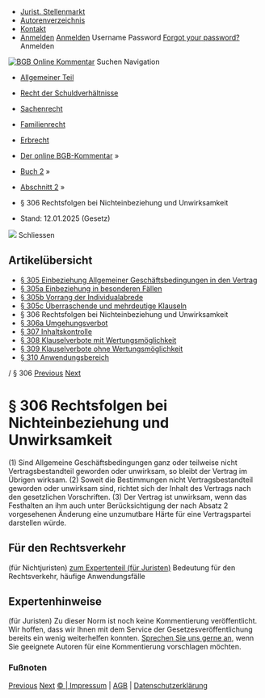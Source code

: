   * [Jurist. Stellenmarkt](https://bgb.kommentar.de/Buch-2/Abschnitt-2/</job-board> "Jurist. Stellenmarkt")
  * [Autorenverzeichnis](https://bgb.kommentar.de/Buch-2/Abschnitt-2/</Autorenverzeichnis> "Autorenverzeichnis")
  * [Kontakt](https://bgb.kommentar.de/Buch-2/Abschnitt-2/</Kontakt>)
  * [Anmelden](https://bgb.kommentar.de/Buch-2/Abschnitt-2/<#login> "show login form") [Anmelden](https://bgb.kommentar.de/Buch-2/Abschnitt-2/<#> "hide login form") Username Password
[Forgot your password?](https://bgb.kommentar.de/Buch-2/Abschnitt-2/</user/forgotpassword>) Anmelden 


[![BGB Online Kommentar](https://bgb.kommentar.de/extension/bgb/design/bgb/images/logo.png)](https://bgb.kommentar.de/Buch-2/Abschnitt-2/</> "BGB Online Kommentar")
Suchen
Navigation
  * [Allgemeiner Teil](https://bgb.kommentar.de/Buch-2/Abschnitt-2/</Buch-1>)
  * [Recht der Schuldverhältnisse](https://bgb.kommentar.de/Buch-2/Abschnitt-2/</Buch-2>)
  * [Sachenrecht](https://bgb.kommentar.de/Buch-2/Abschnitt-2/</Buch-3>)
  * [Familienrecht](https://bgb.kommentar.de/Buch-2/Abschnitt-2/</Buch-4>)
  * [Erbrecht](https://bgb.kommentar.de/Buch-2/Abschnitt-2/</Buch-5>)


  * [Der online BGB-Kommentar](https://bgb.kommentar.de/Buch-2/Abschnitt-2/</>) »
  * [Buch 2](https://bgb.kommentar.de/Buch-2/Abschnitt-2/</Buch-2>) »
  * [Abschnitt 2](https://bgb.kommentar.de/Buch-2/Abschnitt-2/</Buch-2/Abschnitt-2>) »
  * § 306 Rechtsfolgen bei Nichteinbeziehung und Unwirksamkeit 
  * Stand: 12.01.2025 (Gesetz) 


![](https://vg01.met.vgwort.de/na/1c9909529ead4f509072c06d9081a7d5)
Schliessen 
## Artikelübersicht
  * [ § 305 Einbeziehung Allgemeiner Geschäftsbedingungen in den Vertrag ](https://bgb.kommentar.de/Buch-2/Abschnitt-2/</Buch-2/Abschnitt-2/Einbeziehung-Allgemeiner-Geschaeftsbedingungen-in-den-Vertrag>)
  * [ § 305a Einbeziehung in besonderen Fällen ](https://bgb.kommentar.de/Buch-2/Abschnitt-2/</Buch-2/Abschnitt-2/Einbeziehung-in-besonderen-Faellen>)
  * [ § 305b Vorrang der Individualabrede ](https://bgb.kommentar.de/Buch-2/Abschnitt-2/</Buch-2/Abschnitt-2/Vorrang-der-Individualabrede>)
  * [ § 305c Überraschende und mehrdeutige Klauseln ](https://bgb.kommentar.de/Buch-2/Abschnitt-2/</Buch-2/Abschnitt-2/Ueberraschende-und-mehrdeutige-Klauseln>)
  * § 306 Rechtsfolgen bei Nichteinbeziehung und Unwirksamkeit 
  * [ § 306a Umgehungsverbot ](https://bgb.kommentar.de/Buch-2/Abschnitt-2/</Buch-2/Abschnitt-2/Umgehungsverbot>)
  * [ § 307 Inhaltskontrolle ](https://bgb.kommentar.de/Buch-2/Abschnitt-2/</Buch-2/Abschnitt-2/Inhaltskontrolle>)
  * [ § 308 Klauselverbote mit Wertungsmöglichkeit ](https://bgb.kommentar.de/Buch-2/Abschnitt-2/</Buch-2/Abschnitt-2/Klauselverbote-mit-Wertungsmoeglichkeit>)
  * [ § 309 Klauselverbote ohne Wertungsmöglichkeit ](https://bgb.kommentar.de/Buch-2/Abschnitt-2/</Buch-2/Abschnitt-2/Klauselverbote-ohne-Wertungsmoeglichkeit>)
  * [ § 310 Anwendungsbereich ](https://bgb.kommentar.de/Buch-2/Abschnitt-2/</Buch-2/Abschnitt-2/Anwendungsbereich>)


/ § 306 
[Previous](https://bgb.kommentar.de/Buch-2/Abschnitt-2/</Buch-2/Abschnitt-2/Ueberraschende-und-mehrdeutige-Klauseln> "§ 305c Überraschende und mehrdeutige Klauseln") [Next](https://bgb.kommentar.de/Buch-2/Abschnitt-2/</Buch-2/Abschnitt-2/Umgehungsverbot> "§ 306a Umgehungsverbot")
# § 306 Rechtsfolgen bei Nichteinbeziehung und Unwirksamkeit
(1) Sind Allgemeine Geschäftsbedingungen ganz oder teilweise nicht Vertragsbestandteil geworden oder unwirksam, so bleibt der Vertrag im Übrigen wirksam.
(2) Soweit die Bestimmungen nicht Vertragsbestandteil geworden oder unwirksam sind, richtet sich der Inhalt des Vertrags nach den gesetzlichen Vorschriften.
(3) Der Vertrag ist unwirksam, wenn das Festhalten an ihm auch unter Berücksichtigung der nach Absatz 2 vorgesehenen Änderung eine unzumutbare Härte für eine Vertragspartei darstellen würde.
## Für den Rechtsverkehr 
(für Nichtjuristen)
[zum Expertenteil (für Juristen)](https://bgb.kommentar.de/Buch-2/Abschnitt-2/<#expertenhinweise>)
Bedeutung für den Rechtsverkehr, häufige Anwendungsfälle
## Expertenhinweise
(für Juristen)
Zu dieser Norm ist noch keine Kommentierung veröffentlicht. Wir hoffen, dass wir Ihnen mit dem Service der Gesetzesveröffentlichung bereits ein wenig weiterhelfen konnten. [Sprechen Sie uns gerne an](https://bgb.kommentar.de/Buch-2/Abschnitt-2/</Kontakt>), wenn Sie geeignete Autoren für eine Kommentierung vorschlagen möchten. 
### Fußnoten
[Previous](https://bgb.kommentar.de/Buch-2/Abschnitt-2/</Buch-2/Abschnitt-2/Ueberraschende-und-mehrdeutige-Klauseln> "§ 305c Überraschende und mehrdeutige Klauseln") [Next](https://bgb.kommentar.de/Buch-2/Abschnitt-2/</Buch-2/Abschnitt-2/Umgehungsverbot> "§ 306a Umgehungsverbot")
[© | Impressum](https://bgb.kommentar.de/Buch-2/Abschnitt-2/</Kontakt>) | [AGB](https://bgb.kommentar.de/Buch-2/Abschnitt-2/</AGB>) | [Datenschutzerklärung](https://bgb.kommentar.de/Buch-2/Abschnitt-2/</Datenschutzerklaerung-fuer-Leser>)
